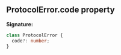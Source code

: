 ## ProtocolError.code property

**Signature:**

```typescript
class ProtocolError {
  code?: number;
}
```

